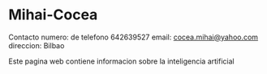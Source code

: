 # Mihai-Cocea
Contacto
numero: de telefono 642639527
email: cocea.mihai@yahoo.com
direccion: Bilbao

Este pagina web contiene informacion sobre la inteligencia artificial 